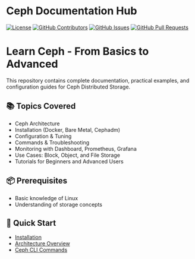 # Ceph Documentation Hub

[![License](https://img.shields.io/badge/License-Apache%202.0-blue.svg)](https://opensource.org/licenses/Apache-2.0)
[![GitHub Contributors](https://img.shields.io/github/contributors/SumonPaul18/ceph-documentation)](https://github.com/SumonPaul18/ceph-storage/graphs/contributors)
[![GitHub Issues](https://img.shields.io/github/issues/SumonPaul18/ceph-documentation)](https://github.com/SumonPaul18/ceph-storage/issues)
[![GitHub Pull Requests](https://img.shields.io/github/pulls/SumonPaul18/ceph-documentation)](https://github.com/SumonPaul18/ceph-storage/pulls)


# Learn Ceph - From Basics to Advanced

This repository contains complete documentation, practical examples, and configuration guides for Ceph Distributed Storage.

## 📚 Topics Covered
- Ceph Architecture
- Installation (Docker, Bare Metal, Cephadm)
- Configuration & Tuning
- Commands & Troubleshooting
- Monitoring with Dashboard, Prometheus, Grafana
- Use Cases: Block, Object, and File Storage
- Tutorials for Beginners and Advanced Users

## 📦 Prerequisites
- Basic knowledge of Linux
- Understanding of storage concepts

## 🔗 Quick Start
- [Installation](./installation/docker-compose.md)
- [Architecture Overview](./architecture/overview.md)
- [Ceph CLI Commands](./commands/ceph-cli.md)
